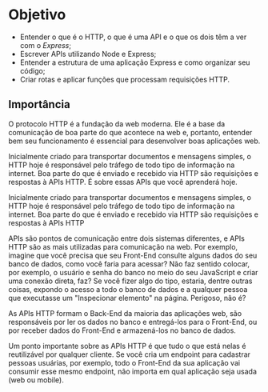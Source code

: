 # Objetivo
- Entender o que é o HTTP, o que é uma API e o que os dois têm a ver com o *Express*;
- Escrever APIs utilizando Node e Express;
- Entender a estrutura de uma aplicação Express e como organizar seu código;
- Criar rotas e aplicar funções que processam requisições HTTP.


## Importância
O protocolo HTTP é a fundação da web moderna. Ele é a base da comunicação de boa parte do que acontece na web e, portanto, entender bem seu funcionamento é essencial para desenvolver boas aplicações web.

Inicialmente criado para transportar documentos e mensagens simples, o HTTP hoje é responsável pelo tráfego de todo tipo de informação na internet. Boa parte do que é enviado e recebido via HTTP são requisições e respostas à APIs HTTP. É sobre essas APIs que você aprenderá hoje.

Inicialmente criado para transportar documentos e mensagens simples, o HTTP hoje é responsável pelo tráfego de todo tipo de informação na internet. Boa parte do que é enviado e recebido via HTTP são requisições e respostas à APIs HTTP

APIs são pontos de comunicação entre dois sistemas diferentes, e APIs HTTP são as mais utilizadas para comunicação na web. Por exemplo, imagine que você precisa que seu Front-End consulte alguns dados do seu banco de dados, como você faria para acessar? Não faz sentido colocar, por exemplo, o usuário e senha do banco no meio do seu JavaScript e criar uma conexão direta, faz? Se você fizer algo do tipo, estaria, dentre outras coisas, expondo o acesso a todo o banco de dados e a qualquer pessoa que executasse um "Inspecionar elemento" na página. Perigoso, não é?

As APIs HTTP formam o Back-End da maioria das aplicações web, são responsáveis por ler os dados no banco e entregá-los para o Front-End, ou por receber dados do Front-End e armazená-los no banco de dados.

Um ponto importante sobre as APIs HTTP é que tudo o que está nelas é reutilizável por qualquer cliente. Se você cria um endpoint para cadastrar pessoas usuárias, por exemplo, todo o Front-End da sua aplicação vai consumir esse mesmo endpoint, não importa em qual aplicação seja usada (web ou mobile).
